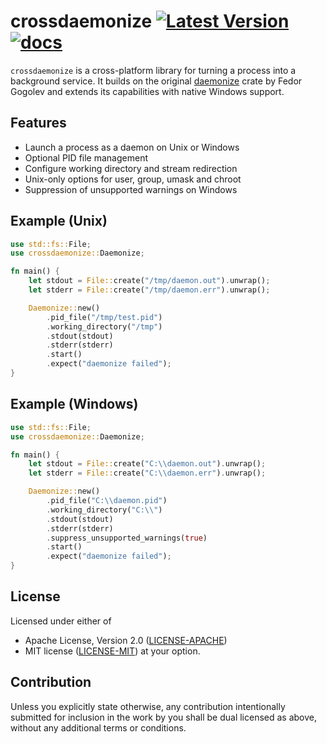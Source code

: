 # crossdaemonize [![Latest Version](https://img.shields.io/crates/v/crossdaemonize.svg)](https://crates.io/crates/crossdaemonize) [![docs](https://docs.rs/crossdaemonize/badge.svg)](https://docs.rs/crossdaemonize)

`crossdaemonize` is a cross-platform library for turning a process into a background service. It builds on the original [daemonize](https://github.com/knsd/daemonize) crate by Fedor Gogolev and extends its capabilities with native Windows support.

## Features
* Launch a process as a daemon on Unix or Windows
* Optional PID file management
* Configure working directory and stream redirection
* Unix-only options for user, group, umask and chroot
* Suppression of unsupported warnings on Windows

## Example (Unix)
```rust
use std::fs::File;
use crossdaemonize::Daemonize;

fn main() {
    let stdout = File::create("/tmp/daemon.out").unwrap();
    let stderr = File::create("/tmp/daemon.err").unwrap();

    Daemonize::new()
        .pid_file("/tmp/test.pid")
        .working_directory("/tmp")
        .stdout(stdout)
        .stderr(stderr)
        .start()
        .expect("daemonize failed");
}
```

## Example (Windows)
```rust
use std::fs::File;
use crossdaemonize::Daemonize;

fn main() {
    let stdout = File::create("C:\\daemon.out").unwrap();
    let stderr = File::create("C:\\daemon.err").unwrap();

    Daemonize::new()
        .pid_file("C:\\daemon.pid")
        .working_directory("C:\\")
        .stdout(stdout)
        .stderr(stderr)
        .suppress_unsupported_warnings(true)
        .start()
        .expect("daemonize failed");
}
```

## License
Licensed under either of
* Apache License, Version 2.0 ([LICENSE-APACHE](LICENSE-APACHE))
* MIT license ([LICENSE-MIT](LICENSE-MIT))
at your option.

## Contribution
Unless you explicitly state otherwise, any contribution intentionally submitted for inclusion in the work by you shall be dual licensed as above, without any additional terms or conditions.
